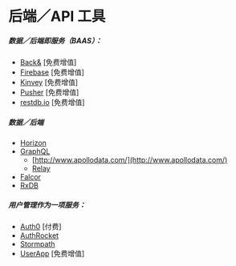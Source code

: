 # 后端／API 工具

##### 数据／后端即服务（BAAS）：

* [Back&](https://www.backand.com/) [免费增值]
* [Firebase](https://www.firebase.com/index.html) [免费增值]
* [Kinvey](http://www.kinvey.com/) [免费增值]
* [Pusher](https://pusher.com/) [免费增值]
* [restdb.io](https://restdb.io/) [免费增值]

##### 数据／后端

* [Horizon](http://horizon.io/)
* [GraphQL](http://graphql.org/)
  * [http://www.apollodata.com/](http://www.apollodata.com/)
  * [Relay](https://facebook.github.io/relay/)
* [Falcor](https://netflix.github.io/falcor/)
* [RxDB](https://github.com/pubkey/rxdb)

##### 用户管理作为一项服务：

* [Auth0](https://auth0.com) [付费]
* [AuthRocket](https://authrocket.com)
* [Stormpath](https://stormpath.com/)
* [UserApp](https://www.userapp.io/) [免费增值]
